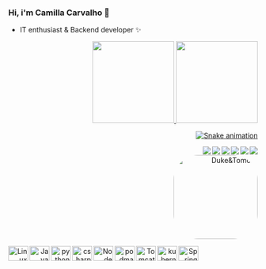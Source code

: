 ### Hi, i'm Camilla Carvalho 🌹


-  IT enthusiast & Backend developer ✨


<div align="right">
  <a href="https://github.com/Camilla-Carvalho">
  <img height="165em" src="https://github-readme-stats.vercel.app/api?username=Camilla-Carvalho&show_icons=true&theme=dracula&include_all_commits=true&count_private=true"/>
  <img height="165em" src="https://github-readme-stats.vercel.app/api/top-langs/?username=Camilla-Carvalho&layout=compact&langs_count=7&theme=dracula"/>
</div>
  
  <div style="display: inline_block; text-align: right">
      
  ![Snake animation](https://github.com/Camilla-Carvalho/Camilla-Carvalho/blob/output/github-contribution-grid-snake.svg)
    
  <a href="https://www.instagram.com/crowmilla/" target="_blank"><img align="right" src="https://img.shields.io/badge/-Instagram-%23E4405F?style=for-the-badge&logo=instagram&logoColor=white" target="_blank"></a>
  <a href="" target="_blank"><img align="right" src="https://img.shields.io/badge/Java-ED8B00?style=for-the-badge&logo=java&logoColor=white"></a>
  <a href = "mailto:camillacarvalhodejesus@gmail.com"><img align="right" src="https://img.shields.io/badge/-Gmail-%23333?style=for-the-badge&logo=gmail&logoColor=white" target="_blank"></a>
   <a href="" target="_blank"><img align="right" src="https://img.shields.io/badge/Spring-6DB33F?style=for-the-badge&logo=spring&logoColor=white"></a>
  <a href="https://www.linkedin.com/in/camilla-carvalho-2162b9196/" target="_blank"><img align="right" src="https://img.shields.io/badge/-LinkedIn-%230077B5?style=for-the-badge&logo=linkedin&logoColor=white" target="_blank"></a>
  <a href="https://www.linux.org/" target="_blank"><img align="right" src="https://img.shields.io/badge/Linux-FCC624?style=for-the-badge&logo=linux&logoColor=black"><br><img align="center" alt="Duke&Tomcat" height="170" style="border-radius:50px;" src="https://i.pinimg.com/originals/9c/8c/db/9c8cdbb2bd7b637edd5b3a767b74153a.gif"></a>    
    
    
  <img align="left" alt="Linux" height="30" width="40" src="https://cdn.jsdelivr.net/gh/devicons/devicon/icons/linux/linux-original.svg">
  <img align="left" alt="Java" height="30" width="40" src="https://cdn.jsdelivr.net/gh/devicons/devicon/icons/java/java-original.svg"> 
  <img align="left" alt="python" height="30" width="40" src="https://cdn.jsdelivr.net/gh/devicons/devicon/icons/python/python-original.svg">
  <img align="left" alt=csharp height="30" width="40" src="https://cdn.jsdelivr.net/gh/devicons/devicon/icons/csharp/csharp-original.svg"> 
  <img align="left" alt=Node height="30" width="40" src="https://cdn.jsdelivr.net/gh/devicons/devicon/icons/nodejs/nodejs-original.svg">
  <img align="left" alt="podman" height="30" width="40" src="https://cdn.jsdelivr.net/gh/devicons/devicon/icons/podman/podman-original.svg">
  <img align="left" alt="Tomcat" height="30" width="40" src="https://cdn.jsdelivr.net/gh/devicons/devicon/icons/tomcat/tomcat-original.svg">
  <img align="left" alt="kubernets" height="30" width="40" src="https://cdn.jsdelivr.net/gh/devicons/devicon/icons/kubernetes/kubernetes-plain.svg" >   
  <img align="left" alt="Spring" height="30" width="40" src="https://cdn.jsdelivr.net/gh/devicons/devicon/icons/spring/spring-original.svg">
  
</div>  

  
